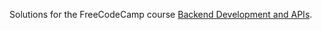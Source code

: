 Solutions for the FreeCodeCamp course [Backend Development and APIs](https://www.freecodecamp.org/learn/back-end-development-and-apis/).
